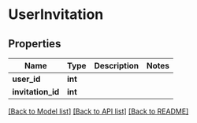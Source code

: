 # UserInvitation

## Properties
Name | Type | Description | Notes
------------ | ------------- | ------------- | -------------
**user_id** | **int** |  | 
**invitation_id** | **int** |  | 

[[Back to Model list]](../README.md#documentation-for-models) [[Back to API list]](../README.md#documentation-for-api-endpoints) [[Back to README]](../README.md)


